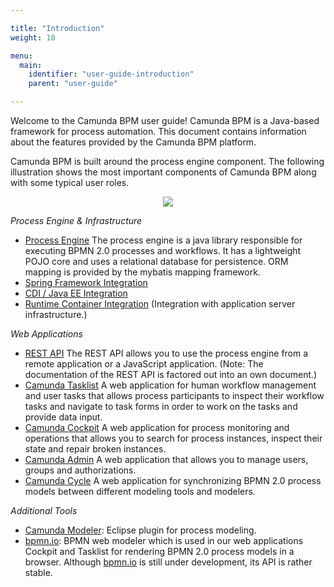 ```yaml
---

title: "Introduction"
weight: 10

menu:
  main:
    identifier: "user-guide-introduction"
    parent: "user-guide"

---
```


Welcome to the Camunda BPM user guide! Camunda BPM is a Java-based framework for process automation. This document contains information about the features provided by the Camunda BPM platform.

Camunda BPM is built around the process engine component. The following illustration shows the most important components of Camunda BPM along with some typical user roles.

<center>
  <img class="img-responsive" src="ref:asset:/assets/img/architecture-overview.png"/>
</center>

*Process Engine & Infrastructure*

*   [Process Engine](ref:#process-engine) The process engine is a java library responsible for executing BPMN 2.0 processes and workflows. It has a lightweight POJO core and uses a relational database for persistence. ORM mapping is provided by the mybatis mapping framework.
*   [Spring Framework Integration](ref:#spring-framework-integration)
*   [CDI / Java EE Integration](ref:#cdi-and-java-ee-integration)
*   [Runtime Container Integration](ref:#runtime-container-integration) (Integration with application server infrastructure.)

*Web Applications*

*   [REST API](ref:/api-references/rest/) The REST API allows you to use the process engine from a remote application or a JavaScript application. (Note: The documentation of the REST API is factored out into an own document.)
*   [Camunda Tasklist](ref:#tasklist) A web application for human workflow management and user tasks that allows process participants to inspect their workflow tasks and navigate to task forms in order to work on the tasks and provide data input.
*   [Camunda Cockpit](ref:#cockpit) A web application for process monitoring and operations that allows you to search for process instances, inspect their state and repair broken instances.
*   [Camunda Admin](ref:#admin) A web application that allows you to manage users, groups and authorizations.
*   [Camunda Cycle](ref:#cycle) A web application for synchronizing BPMN 2.0 process models between different modeling tools and modelers.


*Additional Tools*

*   [Camunda Modeler](http://camunda.org/features/modeler.html): Eclipse plugin for process modeling.
*   [bpmn.io](http://bpmn.io/): BPMN web modeler which is used in our web applications Cockpit and Tasklist for rendering BPMN 2.0 process models in a browser. Although [bpmn.io](http://bpmn.io/) is still under development, its API is rather stable.
